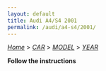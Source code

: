 ```yaml
---
layout: default
title: Audi A4/S4 2001
permalink: /audi/a4-s4/2001/
---
```

[*Home*](/) > [*CAR*](/car/) > [*MODEL*](/car/model/) > [*YEAR*](/car/model/year/)

**Follow the instructions**